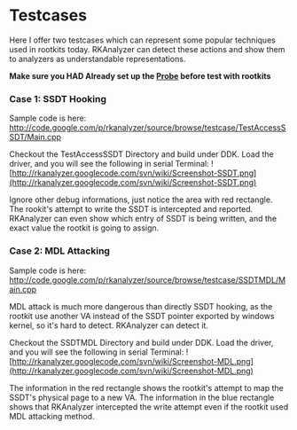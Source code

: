 # Testcases #

Here I offer two testcases which can represent some popular techniques used in rootkits today. RKAnalyzer can detect these actions and show them to analyzers as understandable representations.

**Make sure you HAD Already set up the [Probe](http://code.google.com/p/rkanalyzer/wiki/Probes) before test with rootkits**

### Case 1: SSDT Hooking ###

Sample code is here: http://code.google.com/p/rkanalyzer/source/browse/testcase/TestAccessSSDT/Main.cpp

Checkout the TestAccessSSDT Directory and build under DDK. Load the driver, and you will see the following in serial Terminal:
![http://rkanalyzer.googlecode.com/svn/wiki/Screenshot-SSDT.png](http://rkanalyzer.googlecode.com/svn/wiki/Screenshot-SSDT.png)

Ignore other debug informations, just notice the area with red rectangle. The rookit's attempt to write the SSDT is intercepted and reported. RKAnalyzer can even show which entry of SSDT is being written, and the exact value the rootkit is going to assign.

### Case 2: MDL Attacking ###

Sample code is here: http://code.google.com/p/rkanalyzer/source/browse/testcase/SSDTMDL/Main.cpp

MDL attack is much more dangerous than directly SSDT hooking, as the rootkit use another VA instead of the SSDT pointer exported by windows kernel, so it's hard to detect. RKAnalyzer can detect it.

Checkout the SSDTMDL Directory and build under DDK. Load the driver, and you will see the following in serial Terminal:
![http://rkanalyzer.googlecode.com/svn/wiki/Screenshot-MDL.png](http://rkanalyzer.googlecode.com/svn/wiki/Screenshot-MDL.png)

The information in the red rectangle shows the rootkit's attempt to map the SSDT's physical page to a new VA. The information in the blue rectangle shows that RKAnalyzer intercepted the write attempt even if the rootkit used MDL attacking method.